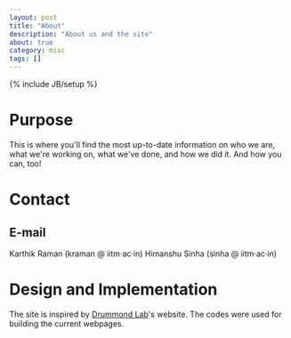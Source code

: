 ```yaml
---
layout: post
title: "About"
description: "About us and the site"
about: true
category: misc
tags: []
---
```

{% include JB/setup %}

<a name="purpose"></a>

# Purpose

This is where you'll find the most up-to-date information on who we are, what we're working on, what we've done, and how we did it. And how you can, too!

<a name="contact"></a>

# Contact

## E-mail
Karthik Raman (kraman @ iitm&middot;ac&middot;in)
Himanshu Sinha (sinha @ iitm&middot;ac&middot;in)

<a name="design"></a>

# Design and Implementation

The site is inspired by [Drummond Lab]'s website. The codes were used for building the current webpages.

[Drummond Lab]: http://drummondlab.org/
